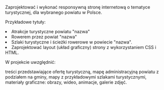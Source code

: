 


Zaprojektować i wykonać responsywną stronę internetową o tematyce turystycznej, dla wybranego powiatu w Polsce.

Przykładowe tytuły:

<li>Atrakcje turystyczne powiatu "nazwa"
<li>Rowerem przez powiat "nazwa"
<li>Szlaki turystyczne i ścieżki rowerowe w powiecie "nazwa".
<li>Zaprojektować layout (układ graficzny) strony z wykorzystaniem CSS i HTML.

W projekcie uwzględnić:

treści przedstawiające ofertę turystyczną,
mapę administracyjną powiatu z podziałem na gminy,
mapy z przykładowymi szlakami turystycznymi,
materiały graficzne: obrazy, wideo, animacje, galerie zdjęć.

